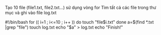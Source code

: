 Tạo 10 file (file1.txt, file2.txt...) sử dụng vòng for 
Tìm tất cả các file trong thư mục và ghi vào file log.txt

#!/bin/bash
for (( i=1 ; i<=10 ; i++ ))
do
touch "file$i.txt"
done
a=$(find *.txt |grep "file")
touch log.txt
echo "$a" > log.txt
echo "Finish!"
